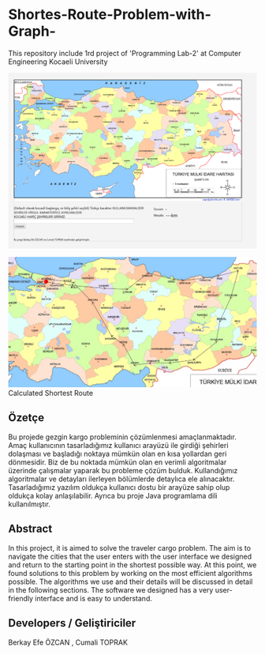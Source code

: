 # Shortes-Route-Problem-with-Graph-
This repository include 1rd project of 'Programming Lab-2' at Computer Engineering Kocaeli University

![Demo](demo.png)

![calculatedShortestRoute](calculatedShortestRoute.jpg)
Calculated Shortest Route


## Özetçe 
Bu projede gezgin kargo probleminin çözümlenmesi amaçlanmaktadır. Amaç kullanıcının tasarladığımız kullanıcı arayüzü ile girdiği şehirleri dolaşması ve başladığı noktaya mümkün olan en kısa yollardan geri dönmesidir. Biz de bu noktada mümkün olan en verimli algoritmalar üzerinde çalışmalar yaparak bu probleme çözüm bulduk. Kullandığımız algoritmalar ve detayları ilerleyen bölümlerde detaylıca ele alınacaktır. Tasarladığımız yazılım oldukça kullanıcı dostu bir arayüze sahip olup oldukça kolay anlaşılabilir. Ayrıca bu proje Java programlama dili kullanılmıştır.

## Abstract
In this project, it is aimed to solve the traveler cargo problem. The aim is to navigate the cities that the user enters with the user interface we designed and return to the starting point in the shortest possible way. At this point, we found solutions to this problem by working on the most efficient algorithms possible. The algorithms we use and their details will be discussed in detail in the following sections. The software we designed has a very user-friendly interface and is easy to understand.

## Developers / Geliştiriciler
Berkay Efe ÖZCAN , Cumali TOPRAK
